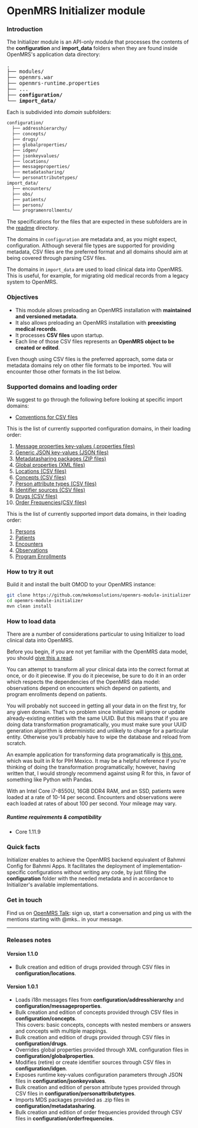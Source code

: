 # OpenMRS Initializer module
### Introduction
The Initializer module is an API-only module that processes the contents of
the **configuration** and **import_data** folders when they are found inside
OpenMRS's application data directory:

<pre>
.
├── modules/
├── openmrs.war
├── openmrs-runtime.properties
├── ...
├── <b>configuration/</b>
└── <b>import_data/</b>
</pre>
Each is subdivided into _domain_ subfolders:
```bash
configuration/
  ├── addresshierarchy/
  ├── concepts/
  ├── drugs/
  ├── globalproperties/
  ├── idgen/
  ├── jsonkeyvalues/
  ├── locations/
  ├── messageproperties/
  ├── metadatasharing/ 
  └── personattributetypes/
import_data/
  ├── encounters/
  ├── obs/
  ├── patients/
  ├── persons/
  └── programenrollments/
```  

The specifications for the files that are expected in these subfolders are
in the [readme](readme) directory.

The domains in `configuration` are metadata and, as you might expect,
configuration. Although several
file types are supported for providing metadata, CSV files are the preferred
format and all domains should aim at being covered through parsing CSV files.

The domains in `import_data` are used to load clinical data into OpenMRS. This
is useful, for example, for migrating old medical records from a legacy
system to OpenMRS.

### Objectives
* This module allows preloading an OpenMRS installation with **maintained and versioned metadata**.
* It also allows preloading an OpenMRS installation with **preexisting medical records**.
* It processes **CSV files** upon startup.
* Each line of those CSV files represents an **OpenMRS object to be created or edited**.

Even though using CSV files is the preferred approach, some data or metadata
domains rely on other file formats to be imported. You will encounter those
other formats in the list below.

### Supported domains and loading order
We suggest to go through the following before looking at specific import domains:
* [Conventions for CSV files](readme/csv_conventions.md)

This is the list of currently supported configuration domains, in their loading order:
1. [Message properties key-values (.properties files)](readme/messageproperties.md)
1. [Generic JSON key-values (JSON files)](readme/jsonkeyvalues.md)
1. [Metadatasharing packages (ZIP files)](readme/mds.md)
1. [Global properties (XML files)](readme/globalproperties.md)
1. [Locations (CSV files)](readme/loc.md)
1. [Concepts (CSV files)](readme/concepts.md)
1. [Person attribute types (CSV files)](readme/pat.md)
1. [Identifier sources (CSV files)](readme/idgen.md)
1. [Drugs (CSV files)](readme/drugs.md)
1. [Order Frequencies(CSV files)](readme/freqs.md)

This is the list of currently supported import data domains, in their loading order:
1. [Persons](readme/persons.md)
1. [Patients](readme/patients.md)
1. [Encounters](readme/encounters.md)
1. [Observations](readme/obs.md)
1. [Program Enrollments](readme/programenrollments.md)

### How to try it out
Build it and install the built OMOD to your OpenMRS instance:
```bash
git clone https://github.com/mekomsolutions/openmrs-module-initializer
cd openmrs-module-initializer
mvn clean install
```

### How to load data
There are a number of considerations particular to using Initializer to load
clinical data into OpenMRS.

Before you begin, if you are not yet familiar with the OpenMRS data model,
you should
[give this a read](https://guide.openmrs.org/en/Getting%20Started/openmrs-information-model.html).

You can attempt to transform all your clinical data into
the correct format at once, or do it piecewise. If you do it piecewise, be
sure to do it in an order which respects the dependencies of the OpenMRS data
model: observations depend on encounters which depend on patients, and
program enrollments depend on patients.

You will probably not succeed in getting all your data in on the first try,
for any given domain.
That's no problem since Initializer will ignore or update already-existing
entities with the same UUID. But this means that if you are
doing data transformation programatically, you must make sure your UUID
generation algorithm is deterministic and unlikely to change for a particular
entity. Otherwise you'll probably have to wipe the database and reload from
scratch.

An example application for transforming data programatically is
[this one](https://github.com/PIH/ces-data-migration), which was
built in R for PIH Mexico. It may be a helpful reference if you're
thinking of doing the transformation programatically; however, having
written that, I would strongly recommend against using R for this, in
favor of something like Python with Pandas.

With an Intel Core i7-8550U, 16GB DDR4 RAM, and an SSD, patients were loaded at
a rate of 10-14 per second. Encounters and observations were each loaded at
rates of about 100 per second. Your mileage may vary.

##### Runtime requirements & compatibility
* Core 1.11.9

### Quick facts
Initializer enables to achieve the OpenMRS backend equivalent of Bahmni Config for Bahmni Apps. It facilitates the deployment of implementation-specific configurations without writing any code, by just filling the **configuration** folder with the needed metadata and in accordance to Initializer's available implementations.

### Get in touch
Find us on [OpenMRS Talk](https://talk.openmrs.org/): sign up, start a conversation and ping us with the mentions starting with @mks.. in your message.

----

### Releases notes

#### Version 1.1.0
* Bulk creation and edition of drugs provided through CSV files in  **configuration/locations**.

#### Version 1.0.1
* Loads i18n messages files from **configuration/addresshierarchy** and **configuration/messageproperties**.
* Bulk creation and edition of concepts provided through CSV files in  **configuration/concepts**.<br/>This covers: basic concepts, concepts with nested members or answers and concepts with multiple mappings.
* Bulk creation and edition of drugs provided through CSV files in  **configuration/drugs**.
* Overrides global properties provided through XML configuration files in **configuration/globalproperties**.
* Modifies (retire) or create identifier sources through CSV files in **configuration/idgen**.
* Exposes runtime key-values configuration parameters through JSON files in **configuration/jsonkeyvalues**.
* Bulk creation and edition of person attribute types provided through CSV files in  **configuration/personattributetypes**.
* Imports MDS packages provided as .zip files in **configuration/metadatasharing**.
* Bulk creation and edition of order frequencies provided through CSV files in  **configuration/orderfrequencies**.

